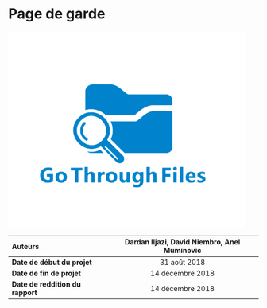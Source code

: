 # Page de garde



![](.gitbook/assets/logo.png)









| **Auteurs** | Dardan Iljazi, David Niembro, Anel Muminovic |
| :--- | :---: |
| **Date de début du projet** | 31 août 2018 |
| **Date de fin de projet** | 14 décembre 2018 |
| **Date de reddition du rapport** | 14 décembre 2018 |

